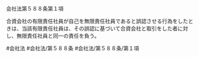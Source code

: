 会社法第５８８条第１項

合資会社の有限責任社員が自己を無限責任社員であると誤認させる行為をしたときは、当該有限責任社員は、その誤認に基づいて合資会社と取引をした者に対し、無限責任社員と同一の責任を負う。

#会社法
#会社法/第５８８条
#会社法/第５８８条/第１項
